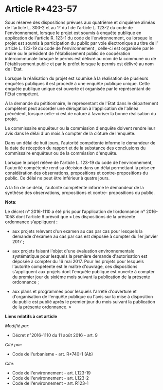 # Article R*423-57

Sous réserve des dispositions prévues aux quatrième et cinquième alinéas de l'article L. 300-2 et au 1° du I de l'article L.
123-2 du code de l'environnement, lorsque le projet est soumis à enquête publique en application de l'article R. 123-1 du
code de l'environnement, ou lorsque le projet est soumis à participation du public par voie électronique au titre de l'
article L. 123-19 du code de l'environnement , celle-ci est organisée par le maire ou le président de l'établissement public
de coopération intercommunale lorsque le permis est délivré au nom de la commune ou de l'établissement public et par le
préfet lorsque le permis est délivré au nom de l'Etat.

Lorsque la réalisation du projet est soumise à la réalisation de plusieurs enquêtes publiques il est procédé à une enquête
publique unique. Cette enquête publique unique est ouverte et organisée par le représentant de l'Etat compétent. 

A la demande du pétitionnaire, le représentant de l'Etat dans le département compétent peut accorder une dérogation à
l'application de l'alinéa précédent, lorsque celle-ci est de nature à favoriser la bonne réalisation du projet. 

Le commissaire enquêteur ou la commission d'enquête doivent rendre leur avis dans le délai d'un mois à compter de la clôture
de l'enquête. 

Dans un délai de huit jours, l'autorité compétente informe le demandeur de la date de réception du rapport et de la substance
des conclusions du commissaire enquêteur ou de la commission d'enquête.

Lorsque le projet relève de l'article L. 123-19 du code de l'environnement, l'autorité compétente rend sa décision dans un
délai permettant la prise en considération des observations, propositions et contre-propositions du public. Ce délai ne peut
être inférieur à quatre jours. 

A la fin de ce délai, l'autorité compétente informe le demandeur de la synthèse des observations, propositions et contre-
propositions du public.

**Nota:**

Le décret n° 2016-1110 a été pris pour l’application de l’ordonnance n° 2016-1058 dont l’article 6 prévoit que « Les
dispositions de la présente ordonnance s'appliquent : 

- aux projets relevant d'un examen au cas par cas pour lesquels la demande d'examen au cas par cas est déposée à compter du
1er janvier 2017 ; 

- aux projets faisant l'objet d'une évaluation environnementale systématique pour lesquels la première demande d'autorisation
est déposée à compter du 16 mai 2017. Pour les projets pour lesquels l'autorité compétente est le maître d'ouvrage, ces
dispositions s'appliquent aux projets dont l'enquête publique est ouverte à compter du premier jour du sixième mois suivant
la publication de la présente ordonnance ; 

- aux plans et programmes pour lesquels l'arrêté d'ouverture et d'organisation de l'enquête publique ou l'avis sur la mise à
disposition du public est publié après le premier jour du mois suivant la publication de la présente ordonnance. »

**Liens relatifs à cet article**

_Modifié par_:

  - Décret n°2016-1110 du 11 août 2016 - art. 9

_Cité par_:

  - Code de l'urbanisme - art. R*740-1 (Ab)

_Cite_:

  - Code de l'environnement - art. L123-19
  - Code de l'environnement - art. L123-2
  - Code de l'environnement - art. R123-1
